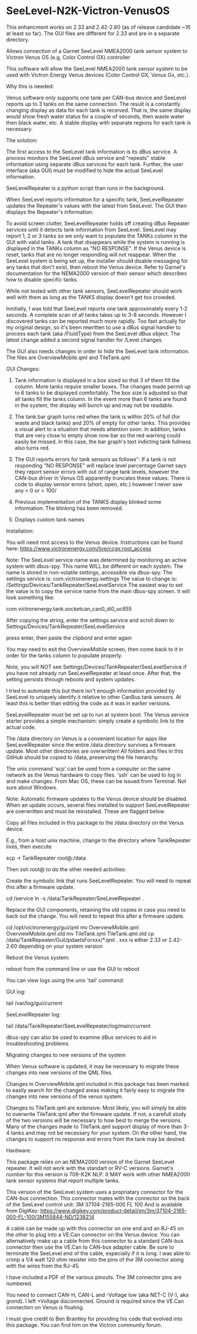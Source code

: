 # SeeLevel-N2K-Victron-VenusOS

This enhancment works on 2.33 and 2.42-2.60 (as of release candidate ~16 at least so far).
The GUI files are different for 2.33 and are in a separate directory.

Allows connection of a Garnet SeeLevel NMEA2000 tank sensor system to Victron Venus OS (e.g, Color Control GX) controller

This software will allow the SeeLevel NMEA2000 tank sensor system to be used with
Victron Energy Venus devices (Color Control GX, Venus Gx, etc.).

Why this is needed:

Venus software only supports one tank per CAN-bus device and SeeLevel reports up to 3 tanks on the same connection. The result is a constantly changing display as data for each tank is received. That is, the same display would show fresh water status for a couple of seconds, then waste water then black water, etc. A stable display with separate regions for each tank is necessary.

The solution:

The first access to the SeeLevel tank information is its dBus service.
A process monitors the SeeLevel dBus service and "repeats" stable information using separate dBus services for each tank.
Further, the user interface (aka GUI) must be modified to hide the actual SeeLevel information.

SeeLevelRepeater is a python script than runs in the background.

When SeeLevel reports information for a specific tank, SeeLevelRepeater updates the Repeater's values with the latest from SeeLevel. The GUI then displays the Repeater's information.

To avoid screen clutter, SeeLevelRepeater holds off creating dBus Repeater services until it detects tank information from SeeLevel. SeeLevel may report 1, 2 or 3 tanks so we only want to populate the TANKs column in the GUI with valid tanks. A tank that disappears while the system is running is displayed in the TANKs column as "NO RESPONSE". If the Venus device is reset, tanks that are no longer responding will not reappear. When the SeeLevel system is being set up, the installer should disable messaging for any tanks that don't exist, then reboot the Venus device. Refer to Garnet's documentation for the NEMA2000 version of their sensor which describes how to disable specific tanks.

While not tested with other tank sensors, SeeLevelRepeater should work well with them as long as the TANKS display doesn't get too crowded.

Innitially, I was told that SeeLevel reports one tank approximately every 1-2 seconds. A complete scan of all tanks takes up to 3-8 seconds. However I discovered tanks can be reported much more rapidly. Too fast actually for my original design, so it's been rewritten to use a dBus signal handler to process each tank (aka /FluidType) from the SeeLevel dBus object.
The latest change added a second signal handler for /Level changes.

The GUI also needs changes in order to hide the SeeLevel tank information. The files are OverviewMobile.qml and TileTank.qml 

GUI Changes:

1) Tank information is displayed in a box sized so that 3 of them fill the column. More tanks require smaller boxes. The changes made permit up to 6 tanks to be displayed comfortably. The box size is adjusted so that all tanks fill the tanks column. In the event more than 6 tanks are found in the system, the display will bunch up and may not be readable.

2) The tank bar graph turns red when the tank is within 20% of full (for waste and black tanks) and 20% of empty for other tanks. This provides a visual alert to a situation that needs attention soon. In addition, tanks that are very close to empty show now bar so the red warning could easily be missed. In this case, the bar graph's text indicting tank fullness also turns red.

4) The GUI reports errors for tank sensors as follows":
  If a tank is not responding "NO RESPONSE" will replace level percentage
  Garnet says they report sensor errors with out of range tank levels, however the CAN-bus driver in Venus OS apparently
  truncates these values. There is code to display sensor errors (short, open, etc.) however I never saw any < 0 or > 100/  

5) Previous implementation of the TANKS display blinked some information. The blinking has been removed.

6) Displays custom tank names


Installation:

You will need root access to the Venus device. Instructions can be found here:
https://www.victronenergy.com/live/ccgx:root_access

Note: The SeeLevel service name was determined by monitoring an active system with dbus-spy. This name WILL be different on each system. 
The name is stored in non-volatile settings, accessible via dbus-spy.
The settings service is: com.victronenergy.settings
The value to change is: /Settings/Devices/TankRepeater/SeeLevelService
The easiest way to set the value is to copy the service name from the main dbus-spy screen. It will look something like:

com.victronenergy.tank.socketcan_can0_di0_uc855

After copying the string, enter the settings service and scroll down to Settings/Devices/TankRepeater/SeeLevelService

press enter, then paste the clipbord and enter again

You may need to exit the OverviewMobile screen, then come back to it in order for the tanks column to populate properly.

Note, you will NOT see Settings/Devices/TankRepeater/SeeLevelService if you have not already run SeeLevelRepeater at least once. After that, the setting persists through reboots and system updates.

I tried to automate this but there isn't enough information provided by SeeLevel to uniquely identify it relative to other CanBus tank sensors. At least this is better than editing the code as it was in earlier versions.

SeeLevelRepeater must be set up to run at system boot. The Venus service starter provides a simple mechanism: simply create a symbolic link to the actual code. 

The /data directory on Venus is a convenient location for apps like SeeLevelRepeater since the entire /data directory survives a firmware update. Most other directories are overwritten! All folders and files in this GitHub should be copied to /data, preserving the file hierarchy.

The unix command 'scp' can be used from a computer on the same network as the Venus hardware to copy files. 'ssh' can be used to log in and make changes. From Mac OS, these can be issued from Terminal. Not sure about Windows.

Note: Automatic firmware updates to the Venus device should be disabled. When an update occurs, several files installed to support SeeLevelRepeater are overwritten and must be reinstalled. These are flagged below

Copy all files included in this package to the /data directory on the Venus device.

E.g., from a host unix machine, change to the directory where TankRepeater lives, then execute

scp -r TankRepeater root@<venus ip address>:/data

Then ssh root@<venus ip address> to do the other needed activities:

Create the symbolic link that runs SeeLevelRepeater.
You will need to repeat this after a firmware update.

cd /service
ln -s /data/TankRepeater/SeeLevelRepeater .

Replace the GUI components, retaining the old copies in case you need to back out the change. 
You will need to repeat this after a firmware update.

cd /opt/victronenergy/gui/qml
mv OverviewMobile.qml OverviewMobile.qml.old
mv TileTank.qml TileTank.qml.old
cp /data/TankRepeater/GuiUpdaetsForxxx/*.qml .
xxx is either 2.33 or 2.42-2.60 depending on your system version

Reboot the Venus system:

reboot from the command line or use the GUI to reboot

You can view logs using the unix 'tail' command:

GUI log:

tail /var/log/gui/current

SeeLevelRepeater log:

tail /data/TankRepeater/SeeLevelRepeater/log/main/current

dbus-spy can also be used to examine dBus services to aid in troubleshooting problems.


Migrating changes to new versions of the system

When Venus software is updated, it may be necessary to migrate these changes into new versions of the QML files. 

Changes in OverviewMobile.qml included in this package has been marked to easily search for the changed areas making it fairly easy to migrate the changes into new versions of the venus system.

Changes to TileTank.qml are extensive. Most likely, you will simply be able to overwrite TileTank.qml after the firmware update. If not, a carefull study of the two versions will be necessary to how best to merge the versions. Many of the changes made to TileTank.qml support display of more than 3-4 tanks and may not be necessary for your system. On the other hand, the changes to support no response and errors from the tank may be desired.

Hardware:

This package relies on an NEMA2000 version of the Garnet SeeLevel repeater. It will not work with the standart or RV-C versions. Garnet's number for this version is 709-K2K NLP. It MAY work with other NMEA2000 tank sensor systems that report multiple tanks. 

This version of the SeeLevel system uses a propriatary connector for the CAN-bus connection.
This connector mates with the connector on the back of the SeeLevel control unit: 3M 37104-2165-000 FL 100
And is available from DigiKey: https://www.digikey.com/product-detail/en/3m/37104-2165-000-FL-100/3M155844-ND/1238214

A cable can be made up with this connector on one end and an RJ-45 on the other to plug into a VE.Can connector on the Venus device. You can alternatively make up a cable from this connector to a standard CAN-bus connector then use the VE.Can to CAN-bus adapter cable. Be sure to terminate the SeeLevel end of the cable, especially if it is long. I was able to crimp a 1/4 watt 120 ohm resister into the pins of the 3M connector along with the wires from the RJ-45.

I have included a PDF of the various pinouts. The 3M connector pins are numbered.

You need to connect CAN-H, CAN-L and -Voltage low (aka NET-C (V-), aka grond). I left +Voltage disconnected. Ground is required since the VE.Can connection on Venus is floating.


I must give credit to Ben Brantley for providing his code that evolved into this package. You can find him on the Victron community forum.

